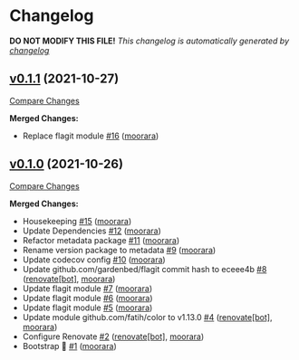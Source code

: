 # Changelog

**DO NOT MODIFY THIS FILE!**
*This changelog is automatically generated by [changelog](https://github.com/gardenbed/changelog)*


## [v0.1.1](https://github.com/gardenbed/changelog/tree/v0.1.1) (2021-10-27)

[Compare Changes](https://github.com/gardenbed/changelog/compare/v0.1.0...v0.1.1)

**Merged Changes:**

  - Replace flagit module [#16](https://github.com/gardenbed/changelog/pull/16) ([moorara](https://github.com/moorara))


## [v0.1.0](https://github.com/gardenbed/changelog/tree/v0.1.0) (2021-10-26)

[Compare Changes](https://github.com/gardenbed/changelog/compare/35700b8ec920e12faa483c474dd15124f0d34daf...v0.1.0)

**Merged Changes:**

  - Housekeeping [#15](https://github.com/gardenbed/changelog/pull/15) ([moorara](https://github.com/moorara))
  - Update Dependencies [#12](https://github.com/gardenbed/changelog/pull/12) ([moorara](https://github.com/moorara))
  - Refactor metadata package [#11](https://github.com/gardenbed/changelog/pull/11) ([moorara](https://github.com/moorara))
  - Rename version package to metadata [#9](https://github.com/gardenbed/changelog/pull/9) ([moorara](https://github.com/moorara))
  - Update codecov config [#10](https://github.com/gardenbed/changelog/pull/10) ([moorara](https://github.com/moorara))
  - Update github.com/gardenbed/flagit commit hash to eceee4b [#8](https://github.com/gardenbed/changelog/pull/8) ([renovate[bot]](https://github.com/apps/renovate), [moorara](https://github.com/moorara))
  - Update flagit module [#7](https://github.com/gardenbed/changelog/pull/7) ([moorara](https://github.com/moorara))
  - Update flagit module [#6](https://github.com/gardenbed/changelog/pull/6) ([moorara](https://github.com/moorara))
  - Update flagit module [#5](https://github.com/gardenbed/changelog/pull/5) ([moorara](https://github.com/moorara))
  - Update module github.com/fatih/color to v1.13.0 [#4](https://github.com/gardenbed/changelog/pull/4) ([renovate[bot]](https://github.com/apps/renovate), [moorara](https://github.com/moorara))
  - Configure Renovate [#2](https://github.com/gardenbed/changelog/pull/2) ([renovate[bot]](https://github.com/apps/renovate), [moorara](https://github.com/moorara))
  - Bootstrap 🚀 [#1](https://github.com/gardenbed/changelog/pull/1) ([moorara](https://github.com/moorara))


